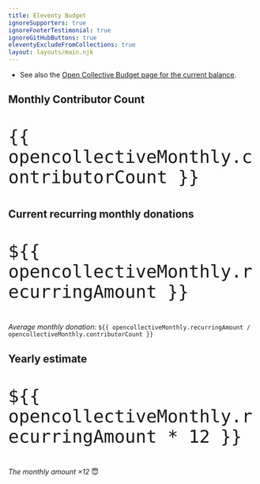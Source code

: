 ```yaml
---
title: Eleventy Budget
ignoreSupporters: true
ignoreFooterTestimonial: true
ignoreGitHubButtons: true
eleventyExcludeFromCollections: true
layout: layouts/main.njk
---
```

* See also the [Open Collective Budget page for the current balance](https://opencollective.com/11ty#section-budget).

## Monthly Contributor Count

<p style="font-size: 3em"><code>{{ opencollectiveMonthly.contributorCount }}</code></p>

## Current recurring monthly donations

<p style="font-size: 3em"><code>${{ opencollectiveMonthly.recurringAmount }}</code></p>

_Average monthly donation:_ `${{ opencollectiveMonthly.recurringAmount / opencollectiveMonthly.contributorCount }}`

## Yearly estimate

<p style="font-size: 3em"><code>${{ opencollectiveMonthly.recurringAmount * 12 }}</code></p>

_The monthly amount ×12_ 😇